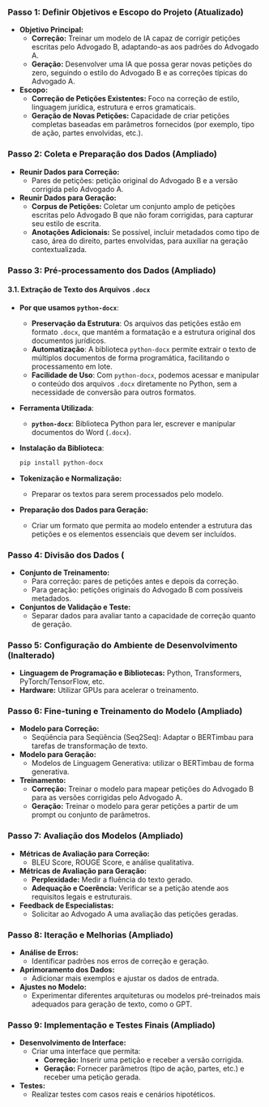 


### Passo 1: Definir Objetivos e Escopo do Projeto (Atualizado)
- **Objetivo Principal:**
  - **Correção:** Treinar um modelo de IA capaz de corrigir petições escritas pelo Advogado B, adaptando-as aos padrões do Advogado A.
  - **Geração:** Desenvolver uma IA que possa gerar novas petições do zero, seguindo o estilo do Advogado B e as correções típicas do Advogado A.
- **Escopo:**
  - **Correção de Petições Existentes:** Foco na correção de estilo, linguagem jurídica, estrutura e erros gramaticais.
  - **Geração de Novas Petições:** Capacidade de criar petições completas baseadas em parâmetros fornecidos (por exemplo, tipo de ação, partes envolvidas, etc.).

### Passo 2: Coleta e Preparação dos Dados (Ampliado)
- **Reunir Dados para Correção:**
  - Pares de petições: petição original do Advogado B e a versão corrigida pelo Advogado A.
- **Reunir Dados para Geração:**
  - **Corpus de Petições:** Coletar um conjunto amplo de petições escritas pelo Advogado B que não foram corrigidas, para capturar seu estilo de escrita.
  - **Anotações Adicionais:** Se possível, incluir metadados como tipo de caso, área do direito, partes envolvidas, para auxiliar na geração contextualizada.

### Passo 3: Pré-processamento dos Dados (Ampliado)
#### 3.1. Extração de Texto dos Arquivos `.docx`
- **Por que usamos `python-docx`**:
  - **Preservação da Estrutura**: Os arquivos das petições estão em formato `.docx`, que mantém a formatação e a estrutura original dos documentos jurídicos.
  - **Automatização**: A biblioteca `python-docx` permite extrair o texto de múltiplos documentos de forma programática, facilitando o processamento em lote.
  - **Facilidade de Uso**: Com `python-docx`, podemos acessar e manipular o conteúdo dos arquivos `.docx` diretamente no Python, sem a necessidade de conversão para outros formatos.

- **Ferramenta Utilizada**:
  - **`python-docx`**: Biblioteca Python para ler, escrever e manipular documentos do Word (`.docx`).

- **Instalação da Biblioteca**:

  ```bash
  pip install python-docx
- **Tokenização e Normalização:**
  - Preparar os textos para serem processados pelo modelo.
- **Preparação dos Dados para Geração:**
  - Criar um formato que permita ao modelo entender a estrutura das petições e os elementos essenciais que devem ser incluídos.

### Passo 4: Divisão dos Dados (
- **Conjunto de Treinamento:**
  - Para correção: pares de petições antes e depois da correção.
  - Para geração: petições originais do Advogado B com possíveis metadados.
- **Conjuntos de Validação e Teste:**
  - Separar dados para avaliar tanto a capacidade de correção quanto de geração.

### Passo 5: Configuração do Ambiente de Desenvolvimento (Inalterado)
- **Linguagem de Programação e Bibliotecas:** Python, Transformers, PyTorch/TensorFlow, etc.
- **Hardware:** Utilizar GPUs para acelerar o treinamento.

### Passo 6: Fine-tuning e Treinamento do Modelo (Ampliado)
- **Modelo para Correção:**
  - Seqüência para Seqüência (Seq2Seq): Adaptar o BERTimbau para tarefas de transformação de texto.
- **Modelo para Geração:**
  - Modelos de Linguagem Generativa:  utilizar o BERTimbau de forma generativa.
- **Treinamento:**
  - **Correção:** Treinar o modelo para mapear petições do Advogado B para as versões corrigidas pelo Advogado A.
  - **Geração:** Treinar o modelo para gerar petições a partir de um prompt ou conjunto de parâmetros.

### Passo 7: Avaliação dos Modelos (Ampliado)
- **Métricas de Avaliação para Correção:**
  - BLEU Score, ROUGE Score, e análise qualitativa.
- **Métricas de Avaliação para Geração:**
  - **Perplexidade:** Medir a fluência do texto gerado.
  - **Adequação e Coerência:** Verificar se a petição atende aos requisitos legais e estruturais.
- **Feedback de Especialistas:**
  - Solicitar ao Advogado A uma avaliação das petições geradas.

### Passo 8: Iteração e Melhorias (Ampliado)
- **Análise de Erros:**
  - Identificar padrões nos erros de correção e geração.
- **Aprimoramento dos Dados:**
  - Adicionar mais exemplos e ajustar os dados de entrada.
- **Ajustes no Modelo:**
  - Experimentar diferentes arquiteturas ou modelos pré-treinados mais adequados para geração de texto, como o GPT.

### Passo 9: Implementação e Testes Finais (Ampliado)
- **Desenvolvimento de Interface:**
  - Criar uma interface que permita:
    - **Correção:** Inserir uma petição e receber a versão corrigida.
    - **Geração:** Fornecer parâmetros (tipo de ação, partes, etc.) e receber uma petição gerada.
- **Testes:**
  - Realizar testes com casos reais e cenários hipotéticos.




